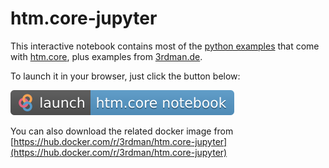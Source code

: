 # htm.core-jupyter

This interactive notebook contains most of the [python examples](https://github.com/htm-community/htm.core/tree/master/py/htm/examples) that come with [htm.core](https://github.com/htm-community/htm.core/), plus examples from [3rdman.de](https://3rdman.de/tag/htm-core).

To launch it in your browser, just click the button below:

[![Binder](./launch-htm.core-notebook.svg)](https://mybinder.org/v2/gh/indy-3rdman/htm.core-jupyter/master?urlpath=lab/tree/ipynb)

You can also download the related docker image from [https://hub.docker.com/r/3rdman/htm.core-jupyter](https://hub.docker.com/r/3rdman/htm.core-jupyter)
